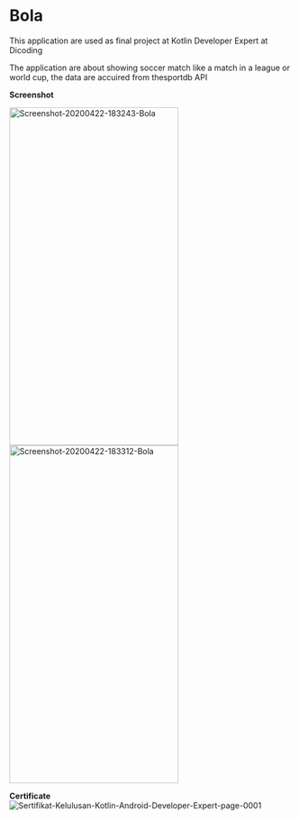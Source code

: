 # Bola
This application are used as final project at Kotlin Developer Expert at Dicoding

The application are about showing soccer match like a match in a league or world cup, the data are accuired from thesportdb API 

**Screenshot**

<img src="https://i.ibb.co/9TqcWkg/Screenshot-20200422-183243-Bola.jpg" alt="Screenshot-20200422-183243-Bola" border="0" width="300" height="600"> <img src="https://i.ibb.co/dfbtB7V/Screenshot-20200422-183312-Bola.jpg" alt="Screenshot-20200422-183312-Bola" border="0" width="300" height="600">


**Certificate**
<img src="https://i.ibb.co/gdt0v3c/Sertifikat-Kelulusan-Kotlin-Android-Developer-Expert-page-0001.jpg" alt="Sertifikat-Kelulusan-Kotlin-Android-Developer-Expert-page-0001" border="0">
